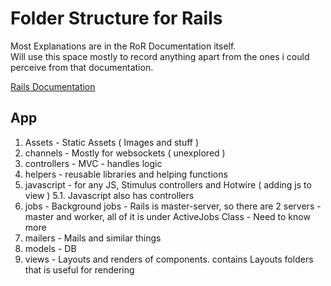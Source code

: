 # Folder Structure for Rails

Most Explanations are in the RoR Documentation itself.\
Will use this space mostly to record anything apart from the ones i could perceive from that documentation.

[Rails Documentation](https://guides.rubyonrails.org/getting_started.html)

## App
1. Assets - Static Assets ( Images and stuff )
2. channels - Mostly for websockets ( unexplored )
3. controllers - MVC - handles logic
4. helpers - reusable libraries and helping functions
5. javascript - for any JS, Stimulus controllers and Hotwire ( adding js to view )
    5.1. Javascript also has controllers
6. jobs - Background jobs - Rails is master-server, so there are 2 servers - master and worker, all of it is under ActiveJobs Class - Need to know more
7. mailers - Mails and similar things
8. models - DB
9. views - Layouts and renders of components. contains Layouts folders that is useful for rendering
